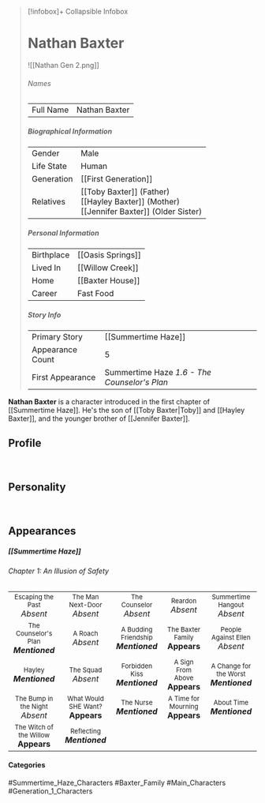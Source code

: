 > [!infobox]+ Collapsible Infobox
> # Nathan Baxter
> ![[Nathan Gen 2.png]] 
> ###### Names 
> |  |  | 
> | ---- | ---- | 
> | Full Name | Nathan Baxter | 
>
> ##### Biographical Information
> |  |  | 
> | ---- | ---- | 
> | Gender | Male | 
> | Life State | Human |
> | Generation | [[First Generation]] |
> | Relatives | [[Toby Baxter]] (Father)<br>[[Hayley Baxter]] (Mother)<br>[[Jennifer Baxter]] (Older Sister)
> 
> ##### Personal Information
> |  |  | 
> | ---- | ---- | 
> | Birthplace |[[Oasis Springs]]| 
> | Lived In |[[Willow Creek]]| 
> | Home |[[Baxter House]]| 
> | Career | Fast Food | 
> 
> ##### Story Info
> |  |  | 
> | ---- | ---- | 
> | Primary Story | [[Summertime Haze]] | 
> | Appearance Count | 5 | 
> | First Appearance | Summertime Haze *1.6 - The Counselor's Plan*

**Nathan Baxter** is a character introduced in the first chapter of [[Summertime Haze]]. He's the son of [[Toby Baxter|Toby]] and [[Hayley Baxter]], and the younger brother of [[Jennifer Baxter]].

## Profile

<br style="clear:both; margin: 0; padding: 0" />

## Personality

<br style="clear:both; margin: 0; padding: 0" />

## Appearances
##### [[Summertime Haze]]
###### Chapter 1: An Illusion of Safety

|                                                                           |                                                                       |                                                                           |                                                                      |                                                                             |
| ------------------------------------------------------------------------- | --------------------------------------------------------------------- | ------------------------------------------------------------------------- | -------------------------------------------------------------------- | --------------------------------------------------------------------------- |
| <center><font size=2>Escaping the Past<br><font size=3>*Absent*           | <center><font size=2>The Man Next-Door<br><font size=3>*Absent*       | <center><font size=2>The Counselor<br><font size=3>*Absent*               | <center><font size=2>Reardon<br><font size=3>*Absent*                | <center><font size=2>Summertime Hangout<br><font size=3>*Absent*            |
| <center><font size=2>The Counselor's Plan<br><font size=3>***Mentioned*** | <center><font size=2>A Roach<br><font size=3>*Absent*                 | <center><font size=2>A Budding Friendship<br><font size=3>***Mentioned*** | <center><font size=2>The Baxter Family<br><font size=3>**Appears**   | <center><font size=2>People Against Ellen<br><font size=3>*Absent*          |
| <center><font size=2>Hayley<br><font size=3>***Mentioned***               | <center><font size=2>The Squad<br><font size=3>*Absent*               | <center><font size=2>Forbidden Kiss<br><font size=3>***Mentioned***       | <center><font size=2>A Sign From Above<br><font size=3>**Appears**   | <center><font size=2>A Change for the Worst<br><font size=3>***Mentioned*** |
| <center><font size=2>The Bump in the Night<br><font size=3>*Absent*       | <center><font size=2>What Would SHE Want?<br><font size=3>**Appears** | <center><font size=2>The Nurse<br><font size=3>***Mentioned***            | <center><font size=2>A Time for Mourning<br><font size=3>**Appears** | <center><font size=2>About Time<br><font size=3>***Mentioned***             |
| <center><font size=2>The Witch of the Willow<br><font size=3>**Appears**  | <center><font size=2>Reflecting<br><font size=3>***Mentioned***       |                                                                           |                                                                      |                                                                             |
#### Categories
#Summertime_Haze_Characters #Baxter_Family #Main_Characters #Generation_1_Characters